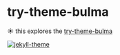 # try-theme-bulma

:sunny: this explores the [try-theme-bulma](https://jekyllthemes.io/theme/bulma)

[![jekyll-theme](https://img.shields.io/badge/jekyll--theme-bulma--clean--theme-blue?style=for-the-badge&logo=jekyll&logoColor=red)](https://github.com/chrisrhymes/bulma-clean-theme)
